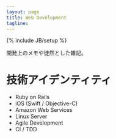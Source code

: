 ```yaml
---
layout: page
title: Web Development 
tagline: 
---
```

{% include JB/setup %}

開発上のメモや徒然とした雑記。


# 技術アイデンティティ

* Ruby on Rails
* iOS (Swift / Objective-C)
* Amazon Web Services
* Linux Server
* Agile Development 
* CI / TDD